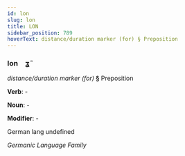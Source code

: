 ```yaml
---
id: lon
slug: lon
title: LON
sidebar_position: 789
hoverText: distance/duration marker (for) § Preposition
---
```


### lon&emsp;<span kind="abugida">ʓ̃</span>

*distance/duration marker (for)* **§** Preposition

**Verb**: -

**Noun**: -

**Modifier**: -

German lang undefined

*Germanic Language Family*